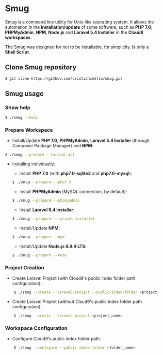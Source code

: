 # Smug
Smug is a command line utility for Unix-like operating system. 
It allows the automation in the **installation/update** of some software, such as **PHP 7.0**, 
**PHPMyAdmin**, **NPM**, **Node.js** and **Laravel 5.4 Installer** in the **Cloud9 workspaces**.

The Smug was designed for not to be installable, for simplicity. Is only a **Shell Script**.

## Clone Smug repository
```bash
$ git clone https://github.com/cristiancmello/smug.git
```

## Smug usage

### Show help
```bash
$ ./smug --help
```

### Prepare Workspace
* Install/Update **PHP 7.0**, **PHPMyAdmin**, **Laravel 5.4 Installer** (through Composer Package Manager) and **NPM**:
```bash
$ ./smug --prepare --laravel-all
```

* Installing individually:
    - Install **PHP 7.0** (with **php7.0-sqlite3** and **php7.0-mysql**):
    ```bash
    $ ./smug --prepare --php7.0
    ```
    
	- Install **PHPMyAdmin** (MySQL connection, by default):
    ```bash
    $ ./smug --prepare --phpmyadmin
    ```

    - Install **Laravel 5.4 Installer**:
    ```bash
    $ ./smug --prepare --laravel-installer
    ```
    
    - Install/Update **NPM**:
    ```bash
    $ ./smug --prepare --npm
    ```
    
    - Install/Update **Node.js 6.9.4 LTS**:
    ```bash
    $ ./smug --prepare --node
    ```
    
### Project Creation
* Create Laravel Project (*with* Cloud9's public index folder path configuration):
```bash
    $ ./smug --create --laravel-project --public-index-folder <project_name>
```

* Create Laravel Project (*without* Cloud9's public index folder path configuration):
```bash
    $ ./smug --create --laravel-project <project_name>
```

### Workspace Configuration
* Configure Cloud9's public index folder path:
```bash
    $ ./smug --configure --public-index-folder <folder_name>
```
